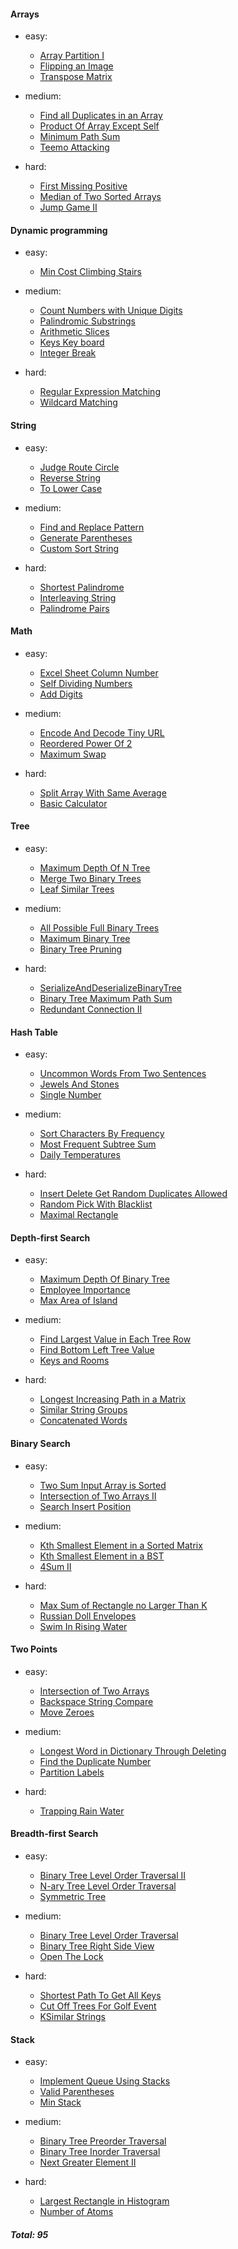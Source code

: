 #### Arrays

 * easy:
   * [Array Partition I](https://leetcode.com/problems/array-partition-i/description/)
   * [Flipping an Image](https://leetcode.com/problems/flipping-an-image/description/)
   * [Transpose Matrix](https://leetcode.com/problems/transpose-matrix/description/)
   
 * medium:
   * [Find all Duplicates in an Array](https://leetcode.com/problems/find-all-duplicates-in-an-array/description/)
   * [Product Of Array Except Self](https://leetcode.com/problems/product-of-array-except-self/description/)
   * [Minimum Path Sum](https://leetcode.com/problems/minimum-path-sum/description/)
   * [Teemo Attacking](https://leetcode.com/problems/teemo-attacking/description/)
  
 * hard:
   * [First Missing Positive](https://leetcode.com/problems/first-missing-positive/description/)
   * [Median of Two Sorted Arrays](https://leetcode.com/problems/median-of-two-sorted-arrays/)
   * [Jump Game II](https://leetcode.com/problems/jump-game-ii/description/)
   
#### Dynamic programming

 * easy:
   * [Min Cost Climbing Stairs](https://leetcode.com/problems/min-cost-climbing-stairs/description/)
   
 * medium:
   * [Count Numbers with Unique Digits](https://leetcode.com/problems/count-numbers-with-unique-digits/description/)
   * [Palindromic Substrings](https://leetcode.com/problems/palindromic-substrings/description/)
   * [Arithmetic Slices](https://leetcode.com/problems/arithmetic-slices/description/)
   * [Keys Key board](https://leetcode.com/problems/2-keys-keyboard/description/)
   * [Integer Break](https://leetcode.com/problems/integer-break/description/)
   
 * hard:
   * [Regular Expression Matching](https://leetcode.com/problems/regular-expression-matching/description/)
   * [Wildcard Matching](https://leetcode.com/problems/wildcard-matching/description/)

#### String

 * easy:
   * [Judge Route Circle](https://leetcode.com/problems/judge-route-circle/description/)
   * [Reverse String](https://leetcode.com/problems/reverse-string/description/)
   * [To Lower Case](https://leetcode.com/problems/to-lower-case/description/)
   
 * medium:
   * [Find and Replace Pattern](https://leetcode.com/problems/find-and-replace-pattern/description/)
   * [Generate Parentheses](https://leetcode.com/problems/generate-parentheses/description/)
   * [Custom Sort String](https://leetcode.com/problems/custom-sort-string/description/)
   
 * hard:
   * [Shortest Palindrome](https://leetcode.com/problems/shortest-palindrome/description/)
   * [Interleaving String](https://leetcode.com/problems/interleaving-string/description/)
   * [Palindrome Pairs](https://leetcode.com/problems/palindrome-pairs/description/)
   
#### Math

 * easy:
   * [Excel Sheet Column Number](https://leetcode.com/problems/excel-sheet-column-number/description/)
   * [Self Dividing Numbers](https://leetcode.com/problems/self-dividing-numbers/description/)
   * [Add Digits](https://leetcode.com/problems/add-digits/description/)
   
 * medium:
   * [Encode And Decode Tiny URL](https://leetcode.com/problems/encode-and-decode-tinyurl/description/)
   * [Reordered Power Of 2](https://leetcode.com/problems/reordered-power-of-2/description/)
   * [Maximum Swap](https://leetcode.com/problems/maximum-swap/description/)
   
 * hard:
   * [Split Array With Same Average](https://leetcode.com/problems/split-array-with-same-average/description/)
   * [Basic Calculator](https://leetcode.com/problems/basic-calculator/description/)
   
#### Tree

 * easy:
   * [Maximum Depth Of N Tree](https://leetcode.com/problems/maximum-depth-of-n-ary-tree/description/)
   * [Merge Two Binary Trees](https://leetcode.com/problems/merge-two-binary-trees/description/)
   * [Leaf Similar Trees](https://leetcode.com/problems/leaf-similar-trees/description/)
   
 * medium:
   * [All Possible Full Binary Trees](https://leetcode.com/problems/all-possible-full-binary-trees/description/)
   * [Maximum Binary Tree](https://leetcode.com/problems/maximum-binary-tree/description/)
   * [Binary Tree Pruning](https://leetcode.com/problems/binary-tree-pruning/description/)
   
 * hard:
   * [SerializeAndDeserializeBinaryTree](https://leetcode.com/problems/serialize-and-deserialize-binary-tree/description/)
   * [Binary Tree Maximum Path Sum](https://leetcode.com/problems/binary-tree-maximum-path-sum/description/)
   * [Redundant Connection II](https://leetcode.com/problems/redundant-connection-ii/description/)
   
#### Hash Table

 * easy:
   * [Uncommon Words From Two Sentences](https://leetcode.com/problems/uncommon-words-from-two-sentences/description/)
   * [Jewels And Stones](https://leetcode.com/problems/jewels-and-stones/description/)
   * [Single Number](https://leetcode.com/problems/single-number/description/)
   
 * medium:
   * [Sort Characters By Frequency](https://leetcode.com/problems/sort-characters-by-frequency/description/)
   * [Most Frequent Subtree Sum](https://leetcode.com/problems/most-frequent-subtree-sum/description/)
   * [Daily Temperatures](https://leetcode.com/problems/daily-temperatures/description/)
   
 * hard:
   * [Insert Delete Get Random Duplicates Allowed](https://leetcode.com/problems/insert-delete-getrandom-o1-duplicates-allowed/description/)
   * [Random Pick With Blacklist](https://leetcode.com/problems/random-pick-with-blacklist/description/)
   * [Maximal Rectangle](https://leetcode.com/problems/maximal-rectangle/description/)
   
#### Depth-first Search

 * easy:
   * [Maximum Depth Of Binary Tree](https://leetcode.com/problems/maximum-depth-of-binary-tree/description/)
   * [Employee Importance](https://leetcode.com/problems/employee-importance/description/)
   * [Max Area of Island](https://leetcode.com/problems/max-area-of-island/description/)
   
 * medium:
   * [Find Largest Value in Each Tree Row](https://leetcode.com/problems/find-largest-value-in-each-tree-row/description/)
   * [Find Bottom Left Tree Value](https://leetcode.com/problems/find-bottom-left-tree-value/description/)
   * [Keys and Rooms](https://leetcode.com/problems/keys-and-rooms/description/)
   
 * hard:
   * [Longest Increasing Path in a Matrix](https://leetcode.com/problems/longest-increasing-path-in-a-matrix/description/)
   * [Similar String Groups](https://leetcode.com/problems/similar-string-groups/description/)
   * [Concatenated Words](https://leetcode.com/problems/concatenated-words/description/)
   
#### Binary Search

 * easy:
   * [Two Sum Input Array is Sorted](https://leetcode.com/problems/two-sum-ii-input-array-is-sorted/description/)
   * [Intersection of Two Arrays II](https://leetcode.com/problems/intersection-of-two-arrays-ii/description/)
   * [Search Insert Position](https://leetcode.com/problems/search-insert-position/description/)
   
 * medium:
   * [Kth Smallest Element in a Sorted Matrix](https://leetcode.com/problems/kth-smallest-element-in-a-sorted-matrix/description/)
   * [Kth Smallest Element in a BST](https://leetcode.com/problems/kth-smallest-element-in-a-bst/description/)
   * [4Sum II](https://leetcode.com/problems/4sum-ii/description/)
   
 * hard:
   * [Max Sum of Rectangle no Larger Than K](https://leetcode.com/problems/max-sum-of-rectangle-no-larger-than-k/description/)
   * [Russian Doll Envelopes](https://leetcode.com/problems/russian-doll-envelopes/description/)
   * [Swim In Rising Water](https://leetcode.com/problems/swim-in-rising-water/description/)
   
#### Two Points

 * easy:
   * [Intersection of Two Arrays](https://leetcode.com/problems/intersection-of-two-arrays/description/)
   * [Backspace String Compare](https://leetcode.com/problems/backspace-string-compare/description/)
   * [Move Zeroes](https://leetcode.com/problems/move-zeroes/description/)
   
 * medium:
   * [Longest Word in Dictionary Through Deleting](https://leetcode.com/problems/longest-word-in-dictionary-through-deleting/description/)
   * [Find the Duplicate Number](https://leetcode.com/problems/find-the-duplicate-number/description/)
   * [Partition Labels](https://leetcode.com/problems/partition-labels/description/)
   
 * hard:
   * [Trapping Rain Water](https://leetcode.com/problems/trapping-rain-water/description/)
   
#### Breadth-first Search

 * easy:
   * [Binary Tree Level Order Traversal II](https://leetcode.com/problems/binary-tree-level-order-traversal-ii/description/)
   * [N-ary Tree Level Order Traversal](https://leetcode.com/problems/n-ary-tree-level-order-traversal/description/)
   * [Symmetric Tree](https://leetcode.com/problems/symmetric-tree/description/)
   
 * medium:
   * [Binary Tree Level Order Traversal](https://leetcode.com/problems/binary-tree-level-order-traversal/description/)
   * [Binary Tree Right Side View](https://leetcode.com/problems/binary-tree-right-side-view/description/)
   * [Open The Lock](https://leetcode.com/problems/open-the-lock/description/)
   
 * hard:
   * [Shortest Path To Get All Keys](https://leetcode.com/problems/shortest-path-to-get-all-keys/description/)
   * [Cut Off Trees For Golf Event](https://leetcode.com/problems/cut-off-trees-for-golf-event/description/)
   * [KSimilar Strings](https://leetcode.com/problems/k-similar-strings/description/)
   
#### Stack

 * easy:
   * [Implement Queue Using Stacks](https://leetcode.com/problems/implement-queue-using-stacks/description/)
   * [Valid Parentheses](https://leetcode.com/problems/valid-parentheses/description/)
   * [Min Stack](https://leetcode.com/problems/min-stack/description/)
   
 * medium:
   * [Binary Tree Preorder Traversal](https://leetcode.com/problems/binary-tree-preorder-traversal/description/)
   * [Binary Tree Inorder Traversal](https://leetcode.com/problems/binary-tree-inorder-traversal/description/)
   * [Next Greater Element II](https://leetcode.com/problems/next-greater-element-ii/description/)
   
 * hard:
   * [Largest Rectangle in Histogram](https://leetcode.com/problems/largest-rectangle-in-histogram/description/)
   * [Number of Atoms](https://leetcode.com/problems/number-of-atoms/description/)

##### Total: 95
